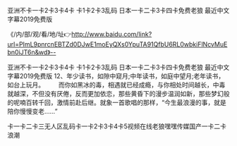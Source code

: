 亚洲不卡一卡2卡3卡4卡
卡1卡2卡3乱码
日本一卡二卡3卡四卡免费老狼
最近中文字幕2019免费版


《/内/部/观/看/地/址👉http://www.baidu.com/link?url=PImL9pnrcnEBTZd0DJwE1moEyQXs0YpuTA91QfbU6RL0wbkiFlNcvMuEbn0iJT6n&wd》--

亚洲不卡一卡2卡3卡4卡
卡1卡2卡3乱码
日本一卡二卡3卡四卡免费老狼
最近中文字幕2019免费版
	12、年少读书，如隙中窥月;中年读书，如庭中望月;老年读书，如台上玩月。
　　而你如黑冰的毒，相遇就已经成瘾，与你相处时间越长，中毒就越深，不但没有厌倦，反而更加依恋，那些黄昏下的漫步温润如新，那些梦幻般的呢喃百转千回，激情前赴后继。就象一首歌唱的那样，“今生最浪漫的事，就是陪你慢慢变老……”





卡一卡二卡三无人区乱码卡一卡2卡3卡4卡5视频在线老狼嘿嘿传媒国产一卡二卡浪潮
